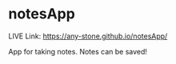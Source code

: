 # notesApp

LIVE Link:  https://any-stone.github.io/notesApp/

App for taking notes. Notes can be saved!
